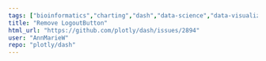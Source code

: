 ```yaml
---
tags: ["bioinformatics","charting","dash","data-science","data-visualization","finance","flask","gui-framework","jupyter","modeling","plotly","plotly-dash","productivity","python","react","rstats","technical-computing","web-app"]
title: "Remove LogoutButton"
html_url: "https://github.com/plotly/dash/issues/2894"
user: "AnnMarieW"
repo: "plotly/dash"
---
```


